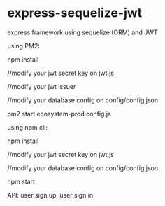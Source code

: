 # express-sequelize-jwt
express framework using sequelize (ORM) and JWT


using PM2:

npm install

//modify your jwt secret key on jwt.js

//modify your jwt issuer 

//modify your database config on config/config.json

pm2 start ecosystem-prod.config.js


using npm cli:

npm install

//modify your jwt secret key on jwt.js

//modify your database config on config/config.json

npm start

API: user sign up, user sign in


